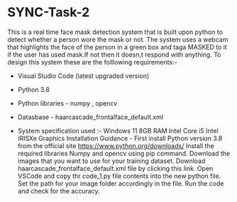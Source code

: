 # SYNC-Task-2
This is a real time face mask detection system that is built upon python to detect whether a person wore the mask or not. The system uses a webcam that highlights the face of the person in a green box and taga MASKED to it if the user has used mask.If not then it doesn,t respond with anything.
To design this system these are the folllowing requirements:-
- Visual Studio Code (latest upgraded version)
- Python 3.8
- Python libraries - numpy , opencv 
- Datasbase - haarcascade_frontalface_default.xml

- System specification used :- Windows 11
                               8GB RAM
                               Intel Core i5
                               Intel iRISXe Graphics
  Installation Guidance - First install Python version 3.8 from the official site https://www.python.org/downloads/
  Install the required libraries Numpy and opencv using pip command.
  Download the images that you want to use for your training dataset.
  Download haarcascade_frontalface_default.xml file by clicking this link.
  Open VSCode and copy thr code_1.py file contents into the new python file.
  Set the path for your image folder accordingly in the file.
  Run the code and check for the accuracy.
